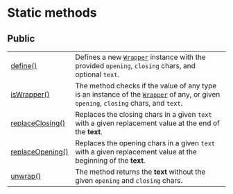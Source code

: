 # Static methods

## Public

|                                       |                                                                                                                                                      |
| ------------------------------------- | ---------------------------------------------------------------------------------------------------------------------------------------------------- |
| [define()](define.md)                 | Defines a new [`Wrapper`](../wrapper.md) instance with the provided `opening`, `closing` chars, and optional `text`.                                 |
| [isWrapper()](iswrapper.md)           | The method checks if the value of any type is an instance of the [`Wrapper`](../wrapper.md) of any, or given `opening`, `closing` chars, and `text`. |
| [replaceClosing()](replaceclosing.md) | Replaces the closing chars in a given `text` with a given replacement value at the end of the **text**.                                              |
| [replaceOpening()](replaceopening.md) | Replaces the opening chars in a given `text` with a given replacement value at the beginning of the **text**.                                        |
| [unwrap()](unwrap.md)                 | The method returns the **text** without the given `opening` and `closing` chars.                                                                     |
